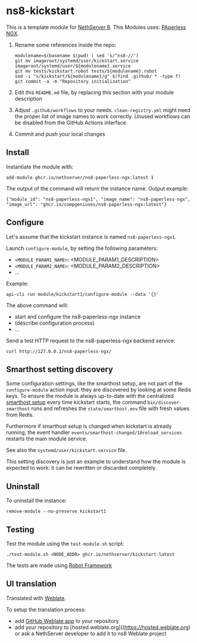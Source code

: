 # ns8-kickstart

This is a template module for [NethServer 8](https://github.com/NethServer/ns8-core).
This Modules uses: [PAperless NGX](https://github.com/paperless-ngx/paperless-ngx). 

1. Rename some references inside the repo:
   ```
   modulename=$(basename $(pwd) | sed 's/^ns8-//')
   git mv imageroot/systemd/user/kickstart.service imageroot/systemd/user/${modulename}.service
   git mv tests/kickstart.robot tests/${modulename}.robot
   sed -i "s/kickstart/${modulename}/g" $(find .github/ * -type f)
   git commit -a -m "Repository initialization"
   ```

1. Edit this `README.md` file, by replacing this section with your module
   description

1. Adjust `.github/workflows` to your needs. `clean-registry.yml` might
   need the proper list of image names to work correctly. Unused workflows
   can be disabled from the GitHub Actions interface.

1. Commit and push your local changes

## Install

Instantiate the module with:

    add-module ghcr.io/nethserver/ns8-paperless-ngx:latest 1

The output of the command will return the instance name.
Output example:

    {"module_id": "ns8-paperless-ngx1", "image_name": "ns8-paperless-ngx", "image_url": "ghcr.io/compgeniuses/ns8-paperless-ngx:latest"}

## Configure

Let's assume that the kickstart instance is named `ns8-paperless-ngx1`.

Launch `configure-module`, by setting the following parameters:
- `<MODULE_PARAM1_NAME>`: <MODULE_PARAM1_DESCRIPTION>
- `<MODULE_PARAM2_NAME>`: <MODULE_PARAM2_DESCRIPTION>
- ...

Example:

    api-cli run module/kickstart1/configure-module --data '{}'

The above command will:
- start and configure the ns8-paperless-ngx instance
- (describe configuration process)
- ...

Send a test HTTP request to the ns8-paperless-ngx backend service:

    curl http://127.0.0.1/ns8-paperless-ngx/

## Smarthost setting discovery

Some configuration settings, like the smarthost setup, are not part of the
`configure-module` action input: they are discovered by looking at some
Redis keys.  To ensure the module is always up-to-date with the
centralized [smarthost
setup](https://nethserver.github.io/ns8-core/core/smarthost/) every time
kickstart starts, the command `bin/discover-smarthost` runs and refreshes
the `state/smarthost.env` file with fresh values from Redis.

Furthermore if smarthost setup is changed when kickstart is already
running, the event handler `events/smarthost-changed/10reload_services`
restarts the main module service.

See also the `systemd/user/kickstart.service` file.

This setting discovery is just an example to understand how the module is
expected to work: it can be rewritten or discarded completely.

## Uninstall

To uninstall the instance:

    remove-module --no-preserve kickstart1

## Testing

Test the module using the `test-module.sh` script:


    ./test-module.sh <NODE_ADDR> ghcr.io/nethserver/kickstart:latest

The tests are made using [Robot Framework](https://robotframework.org/)

## UI translation

Translated with [Weblate](https://hosted.weblate.org/projects/ns8/).

To setup the translation process:

- add [GitHub Weblate app](https://docs.weblate.org/en/latest/admin/continuous.html#github-setup) to your repository
- add your repository to [hosted.weblate.org]((https://hosted.weblate.org) or ask a NethServer developer to add it to ns8 Weblate project
